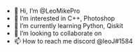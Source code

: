 - 👋 Hi, I’m @LeoMikePro
- 👀 I’m interested in C++, Photoshop
- 🌱 I’m currently learning Python, Qiskit
- 💞️ I’m looking to collaborate on 
- 📫 How to reach me discord @leoJ#1584

<!---
LeoMikePro/LeoMikePro is a ✨ special ✨ repository because its `README.md` (this file) appears on your GitHub profile.
You can click the Preview link to take a look at your changes.
--->

